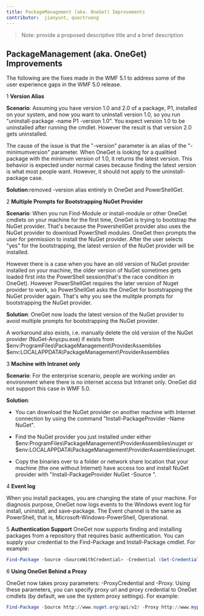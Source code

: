 ```yaml
---
title: PackageManagement (aka. OneGet) Improvements
contributor:  jianyunt, quoctruong
---
```


>Note: provide a proposed descriptive title and a brief description

## PackageManagement (aka. OneGet) Improvements ##
The following are the fixes made in the WMF 5.1 to address some of the user experience gaps in the WMF 5.0 release. 

1 **Version Alias**

**Scenario**: Assuming you have version 1.0 and 2.0 of a package, P1, installed on your system, and now you want to uninstall version 1.0, so you run "uninstall-package -name P1 -version 1.0". You expect version 1.0 to be uninstalled after running the cmdlet. However the result is that version 2.0 gets uninstalled. 
	
The cause of the issue is that the "-version" parameter is an alias of the "-minimumversion" parameter. When OneGet is looking for a qualitied package with the minimum version of 1.0, it returns the latest version. This behavior is expected under normal cases because finding the latest version is what most people want. However, it should not apply to the uninstall-package case.
	
**Solution**:removed -version alias entirely in OneGet and PowerShellGet. 

2 **Multiple Prompts for Bootstrapping NuGet Provider**

**Scenario**: When you run Find-Module or install-module or other OneGet cmdlets on your machine for the first time, OneGet is trying to bootstrap the NuGet provider. That's because the PowershellGet provider also uses the NuGet provider to download PowerShell modules. OneGet then prompts the user for permission to install the NuGet provider. After the user selects "yes" for the bootstrapping, the latest version of the NuGet provider will be installed. 
	
However there is a case when you have an old version of NuGet provider installed on your machine, the older version of NuGet sometimes gets loaded first into the PowerShell session(that's the race condition in OneGet). However PowerShellGet requires the later version of Nuget provider to work, so PowerShellGet asks the OneGet for bootstrapping the NuGet provider again. That's why you see the mulitple prompts for bootstrapping the NuGet provider.

**Solution**: OneGet now loads the latest version of the NuGet provider to avoid multiple prompts for bootstrapping the NuGet provider.

A workaround also exists, i.e. manually delete the old version of the NuGet provider (NuGet-Anycpu.exe) if exists from $env:ProgramFiles\PackageManagement\ProviderAssemblies 
$env:LOCALAPPDATA\PackageManagement\ProviderAssemblies


3 **Machine with Intranet only**

**Scenario**: For the enterprise scenario, people are working under an environment where there is no internet access but Intranet only. OneGet did not support this case in WMF 5.0.

**Solution**:
- You can download the NuGet provider on another machine with Internet connection by using the command "Install-PackageProvider -Name NuGet".

- Find the NuGet provider you just installed under either  $env:ProgramFiles\PackageManagement\ProviderAssemblies\nuget  or  $env:LOCALAPPDATA\PackageManagement\ProviderAssemblies\nuget. 

- Copy the binaries over to a folder or network share location that your machine (the one without Internet) have access too and install NuGet provider with "Install-PackageProvider NuGet -Source <Path to folder>".


4 **Event log**

When you install packages, you are changing the state of your machine. For diagnosis purpose, OneGet now logs events to the Windows event log for install, uninstall, and save-package. The Event channel is the same as PowerShell, that is, Microsoft-Windows-PowerShell, Operational.

5 **Authentication Support**
OneGet now supports finding and installing packages from a repository that requires basic authentication. You can supply your credential to the Find-Package and Install-Package cmdlet. For example:
``` PowerShell
Find-Package -Source <SourceWithCredential> -Credential (Get-Credential)
```
6 **Using OneGet Behind a Proxy**

OneGet now takes proxy parameters: -ProxyCredential and -Proxy. Using these parameters, you can specify proxy url and proxy credential to OneGet cmdlets (by default, we use the system proxy settings). For example:
``` PowerShell
Find-Package -Source http://www.nuget.org/api/v2/ -Proxy http://www.myproxyserver.com -ProxyCredential (Get-Credential)
```
